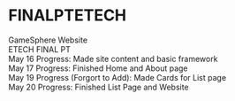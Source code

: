 # FINALPTETECH
GameSphere Website
<br> ETECH FINAL PT
<br> May 16 Progress: Made site content and basic framework
<br> May 17 Progress: Finished Home and About page
<br> May 19 Progress (Forgort to Add): Made Cards for List page
<br> May 20 Progress: Finished List Page and Website
